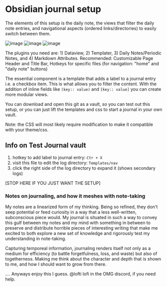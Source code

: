 # Obsidian journal setup

The elements of this setup is the daily note, the views that filter the daily note entries, and navigational aspects (ordered links/directories) to easily switch between them. 

![image](https://user-images.githubusercontent.com/76537723/189468649-02d1c3cf-c15b-4fa1-867c-42524126eb00.png)
![image](https://user-images.githubusercontent.com/76537723/189468658-f2f27daa-d7eb-4490-8c80-3e2c1467eb64.png)
![image](https://user-images.githubusercontent.com/76537723/189468672-16938109-c7da-4b83-bc3b-05f4f0a0deb2.png)


The plugins you need are: 1) Dataview, 2) Templater, 3) Daily Notes/Periodic Notes, and 4) Markdown Attributes. 
Recommended: Customizable Page Header and Title Bar, Hotkeys for specific files (for navigation: "home" and "daily note" buttons)

The essential component is a template that adds a label to a journal entry i.e. a checkbox item. This is what allows you to filter the content. With the addition of inline fields like `(key:: value)` and `[key:: value]` you can create more modular views.

You can download and open this git as a vault, so you can test out this setup, or you can just lift the templates and css to start a journal in your own vault.

Note: the CSS will most likely require modification to make it compatible with your theme/css.

## Info on Test Journal vault
1. hotkey to add label to journal entry: `Ctr + X`
2. visit this file to edit the log directory: `Templates/nav`
3. click the right side of the log directory to expand it (shows secondary logs)

[STOP HERE IF YOU JUST WANT THE SETUP]

### Notes on journaling, and how it meshes with note-taking

My notes are a linearized form of my thinking. Being so refined, they don't seep potential or feed curiosity in a way that a less well-written, subconscious piece would. My journal is situated in such a way to convey this gulf between my notes and my mind with something in between to preserve and distribute horrible pieces of interesting writing that make me excited to both explore a new set of knowledge and rigorously test my understanding in note-taking. 

Capturing temporeal information, journaling renders itself not only as a medium for efficiency (to battle forgetfulness, loss, and waste) but also of togetherness. Making me think about the character and depth that is shown to me, and how I should want to grow from there.

.... Anyways enjoy this I guess. @lofti lofi in the OMG discord, if you need help. 

